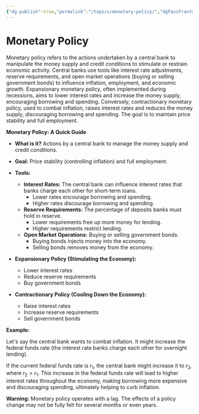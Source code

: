 ```yaml
---
{"dg-publish":true,"permalink":"/topics/monetary-policy/","dgPassFrontmatter":true,"created":"2025-04-24T09:42:25.434+05:30","updated":"2025-04-27T15:47:04.964+05:30"}
---
```



# Monetary Policy

Monetary policy refers to the actions undertaken by a central bank to manipulate the money supply and credit conditions to stimulate or restrain economic activity. Central banks use tools like interest rate adjustments, reserve requirements, and open market operations (buying or selling government bonds) to influence inflation, employment, and economic growth. Expansionary monetary policy, often implemented during recessions, aims to lower interest rates and increase the money supply, encouraging borrowing and spending. Conversely, contractionary monetary policy, used to combat inflation, raises interest rates and reduces the money supply, discouraging borrowing and spending. The goal is to maintain price stability and full employment.

**Monetary Policy: A Quick Guide**

*   **What is it?** Actions by a central bank to manage the money supply and credit conditions.
*   **Goal:** Price stability (controlling inflation) and full employment.
*   **Tools:**
    *   **Interest Rates:** The central bank can influence interest rates that banks charge each other for short-term loans.
        *   Lower rates encourage borrowing and spending.
        *   Higher rates discourage borrowing and spending.
    *   **Reserve Requirements:** The percentage of deposits banks must hold in reserve.
        *   Lower requirements free up more money for lending.
        *   Higher requirements restrict lending.
    *   **Open Market Operations:** Buying or selling government bonds.
        *   Buying bonds injects money into the economy.
        *   Selling bonds removes money from the economy.

*   **Expansionary Policy (Stimulating the Economy):**
    *   Lower interest rates
    *   Reduce reserve requirements
    *   Buy government bonds

*   **Contractionary Policy (Cooling Down the Economy):**
    *   Raise interest rates
    *   Increase reserve requirements
    *   Sell government bonds

**Example:**

Let's say the central bank wants to combat inflation. It might increase the federal funds rate (the interest rate banks charge each other for overnight lending).

If the current federal funds rate is $r_1$, the central bank might increase it to $r_2$, where $r_2 > r_1$. This increase in the federal funds rate will lead to higher interest rates throughout the economy, making borrowing more expensive and discouraging spending, ultimately helping to curb inflation.

**Warning:** Monetary policy operates with a lag. The effects of a policy change may not be fully felt for several months or even years.


